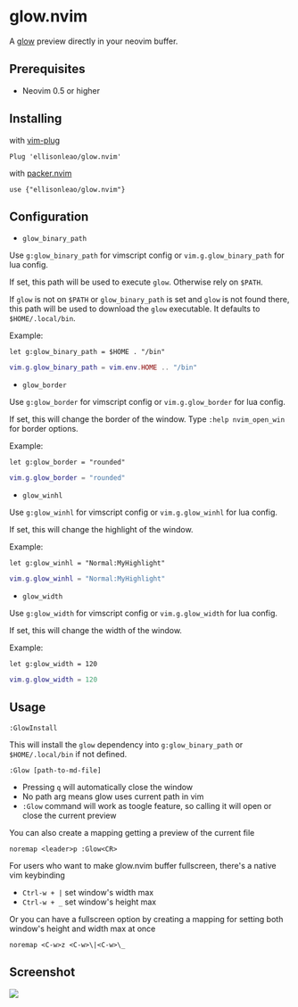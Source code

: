 # glow.nvim

A [glow](https://github.com/charmbracelet/glow) preview directly in your neovim buffer.

## Prerequisites

- Neovim 0.5 or higher

## Installing

with [vim-plug](https://github.com/junegunn/vim-plug)

```
Plug 'ellisonleao/glow.nvim'
```

with [packer.nvim](https://github.com/wbthomason/packer.nvim)

```
use {"ellisonleao/glow.nvim"}
```

## Configuration

- `glow_binary_path`

Use `g:glow_binary_path` for vimscript config or `vim.g.glow_binary_path` for lua config.

If set, this path will be used to execute `glow`. Otherwise rely on `$PATH`.

If `glow` is not on `$PATH` or `glow_binary_path` is set and `glow` is not found
there, this path will be used to download the `glow` executable. It defaults to `$HOME/.local/bin`.

Example:

```viml
let g:glow_binary_path = $HOME . "/bin"
```

```lua
vim.g.glow_binary_path = vim.env.HOME .. "/bin"
```

- `glow_border`

Use `g:glow_border` for vimscript config or `vim.g.glow_border` for lua config.

If set, this will change the border of the window. Type `:help nvim_open_win` for border options.

Example:

```viml
let g:glow_border = "rounded"
```

```lua
vim.g.glow_border = "rounded"
```

- `glow_winhl`

Use `g:glow_winhl` for vimscript config or `vim.g.glow_winhl` for lua config.

If set, this will change the highlight of the window.

Example:

```viml
let g:glow_winhl = "Normal:MyHighlight"
```

```lua
vim.g.glow_winhl = "Normal:MyHighlight"
```

- `glow_width`

Use `g:glow_width` for vimscript config or `vim.g.glow_width` for lua config.

If set, this will change the width of the window.

Example:

```viml
let g:glow_width = 120
```

```lua
vim.g.glow_width = 120
```

## Usage

```
:GlowInstall
```

This will install the `glow` dependency into `g:glow_binary_path` or `$HOME/.local/bin` if not defined.

```
:Glow [path-to-md-file]
```

- Pressing `q` will automatically close the window
- No path arg means glow uses current path in vim
- `:Glow` command will work as toogle feature, so calling it will open or close the current preview

You can also create a mapping getting a preview of the current file

```viml
noremap <leader>p :Glow<CR>
```

For users who want to make glow.nvim buffer fullscreen, there's a native vim keybinding

- `Ctrl-w + |` set window's width max
- `Ctrl-w + _` set window's height max

Or you can have a fullscreen option by creating a mapping for setting both window's height and width max at once

```viml
noremap <C-w>z <C-w>\|<C-w>\_
```

## Screenshot

![](https://i.postimg.cc/rynmX2X8/glow.gif)
